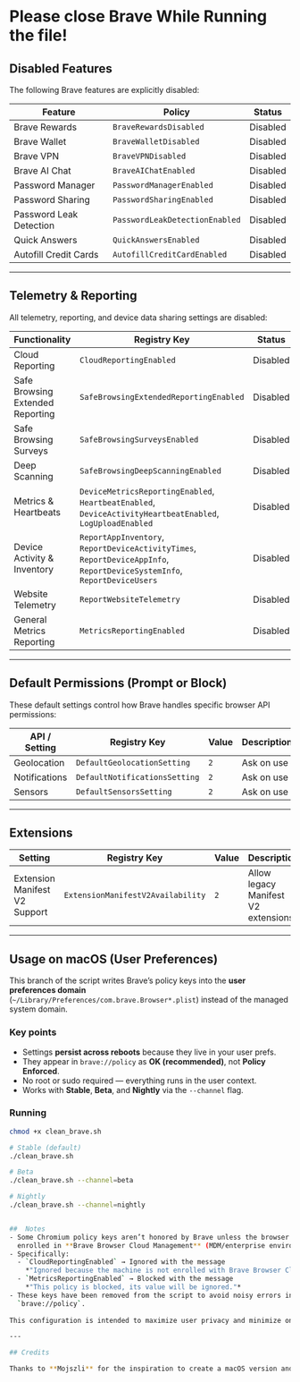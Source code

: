 # Please close Brave While Running the file!

##  Disabled Features

The following Brave features are explicitly disabled:

| Feature                         | Policy                            | Status    |
|---------------------------------|------------------------------------|-----------|
| Brave Rewards                   | `BraveRewardsDisabled`            | Disabled  |
| Brave Wallet                    | `BraveWalletDisabled`             | Disabled  |
| Brave VPN                       | `BraveVPNDisabled`                | Disabled  |
| Brave AI Chat                   | `BraveAIChatEnabled`              | Disabled  |
| Password Manager                | `PasswordManagerEnabled`          | Disabled  |
| Password Sharing                | `PasswordSharingEnabled`          | Disabled  |
| Password Leak Detection         | `PasswordLeakDetectionEnabled`    | Disabled  |
| Quick Answers                   | `QuickAnswersEnabled`             | Disabled  |
| Autofill Credit Cards           | `AutofillCreditCardEnabled`       | Disabled  |

---

##  Telemetry & Reporting

All telemetry, reporting, and device data sharing settings are disabled:

| Functionality                      | Registry Key                           | Status    |
|------------------------------------|----------------------------------------|-----------|
| Cloud Reporting                    | `CloudReportingEnabled`               | Disabled  |
| Safe Browsing Extended Reporting   | `SafeBrowsingExtendedReportingEnabled`| Disabled  |
| Safe Browsing Surveys              | `SafeBrowsingSurveysEnabled`          | Disabled  |
| Deep Scanning                      | `SafeBrowsingDeepScanningEnabled`     | Disabled  |
| Metrics & Heartbeats               | `DeviceMetricsReportingEnabled`, `HeartbeatEnabled`, `DeviceActivityHeartbeatEnabled`, `LogUploadEnabled` | Disabled |
| Device Activity & Inventory        | `ReportAppInventory`, `ReportDeviceActivityTimes`, `ReportDeviceAppInfo`, `ReportDeviceSystemInfo`, `ReportDeviceUsers` | Disabled |
| Website Telemetry                  | `ReportWebsiteTelemetry`              | Disabled  |
| General Metrics Reporting          | `MetricsReportingEnabled`             | Disabled  |

---

##  Default Permissions (Prompt or Block)

These default settings control how Brave handles specific browser API permissions:

| API / Setting              | Registry Key                     | Value | Description        |
|----------------------------|----------------------------------|--------|--------------------|
| Geolocation                | `DefaultGeolocationSetting`     | `2`    | Ask on use         |
| Notifications              | `DefaultNotificationsSetting`   | `2`    | Ask on use         |
| Sensors                    | `DefaultSensorsSetting`         | `2`    | Ask on use         |

---

##  Extensions

| Setting                        | Registry Key                         | Value | Description                                  |
|--------------------------------|--------------------------------------|--------|----------------------------------------------|
| Extension Manifest V2 Support | `ExtensionManifestV2Availability`    | `2`    | Allow legacy Manifest V2 extensions          |

---

## Usage on macOS (User Preferences)

This branch of the script writes Brave’s policy keys into the **user preferences domain**  
(`~/Library/Preferences/com.brave.Browser*.plist`) instead of the managed system domain.

### Key points
- Settings **persist across reboots** because they live in your user prefs.
- They appear in `brave://policy` as **OK (recommended)**, not **Policy Enforced**.
- No root or sudo required — everything runs in the user context.
- Works with **Stable**, **Beta**, and **Nightly** via the `--channel` flag.

### Running

```bash
chmod +x clean_brave.sh

# Stable (default)
./clean_brave.sh

# Beta
./clean_brave.sh --channel=beta

# Nightly
./clean_brave.sh --channel=nightly


##  Notes
- Some Chromium policy keys aren’t honored by Brave unless the browser is
  enrolled in **Brave Browser Cloud Management** (MDM/enterprise environment).
- Specifically:
  - `CloudReportingEnabled` → Ignored with the message  
    *"Ignored because the machine is not enrolled with Brave Browser Cloud Management."*
  - `MetricsReportingEnabled` → Blocked with the message  
    *"This policy is blocked, its value will be ignored."*
- These keys have been removed from the script to avoid noisy errors in
  `brave://policy`.
  
This configuration is intended to maximize user privacy and minimize online tracking or feature creep in Brave browser.

---

## Credits

Thanks to **Mojszli** for the inspiration to create a macOS version and for the base README template.
